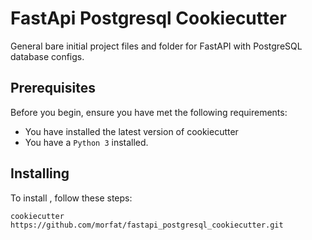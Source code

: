 # FastApi Postgresql Cookiecutter

General bare initial project files and folder for FastAPI  with PostgreSQL database configs.

## Prerequisites

Before you begin, ensure you have met the following requirements:

* You have installed the latest version of cookiecutter
* You have a `Python 3` installed.


## Installing

To install , follow these steps:

```
cookiecutter https://github.com/morfat/fastapi_postgresql_cookiecutter.git
```
